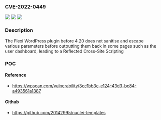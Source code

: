 ### [CVE-2022-0449](https://cve.mitre.org/cgi-bin/cvename.cgi?name=CVE-2022-0449)
![](https://img.shields.io/static/v1?label=Product&message=Flexi%20%E2%80%93%20Guest%20Submit&color=blue)
![](https://img.shields.io/static/v1?label=Version&message=4.20%3C%204.20%20&color=brighgreen)
![](https://img.shields.io/static/v1?label=Vulnerability&message=CWE-79%20Cross-site%20Scripting%20(XSS)&color=brighgreen)

### Description

The Flexi WordPress plugin before 4.20 does not sanitise and escape various parameters before outputting them back in some pages such as the user dashboard, leading to a Reflected Cross-Site Scripting

### POC

#### Reference
- https://wpscan.com/vulnerability/3cc1bb3c-e124-43d3-bc84-a493561a1387

#### Github
- https://github.com/20142995/nuclei-templates

